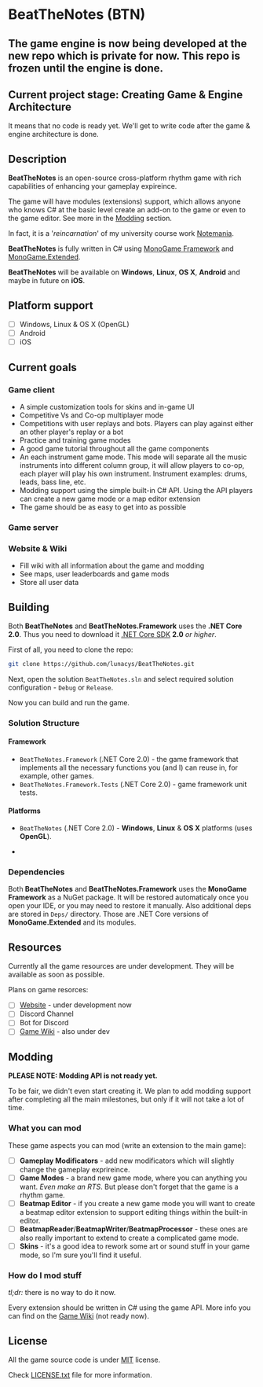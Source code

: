 # BeatTheNotes (BTN)

## The game engine is now being developed at the new repo which is private for now. This repo is frozen until the engine is done.

## Current project stage: Creating Game & Engine Architecture

It means that no code is ready yet. We'll get to write code after the game & engine architecture is done.

## Description

**BeatTheNotes** is an open-source cross-platform rhythm game with rich capabilities of enhancing your gameplay expireince.

The game will have modules (extensions) support, which allows anyone who knows C# at the basic level create an add-on to the game or even to the game editor. See more in the [Modding](#modding) section.

In fact, it is a '*reincarnation*' of my university course work [Notemania](https://github.com/lunacys/Notemania).

**BeatTheNotes** is fully written in C# using [MonoGame Framework](http://monogame.net) and [MonoGame.Extended](https://github.com/craftworkgames/MonoGame.Extended).

**BeatTheNotes** will be available on **Windows**, **Linux**, **OS X**, **Android** and maybe in future on **iOS**.

## Platform support

- [ ] Windows, Linux & OS X (OpenGL)
- [ ] Android
- [ ] iOS

## Current goals

### Game client

- A simple customization tools for skins and in-game UI
- Competitive Vs and Co-op multiplayer mode
- Competitions with user replays and bots. Players can play against either an other player's replay or a bot
- Practice and training game modes
- A good game tutorial throughout all the game components
- An each instrument game mode. This mode will separate all the music instruments into different column group, it will allow players to co-op, each player will play his own instrument. Instrument examples: drums, leads, bass line, etc.
- Modding support using the simple built-in C# API. Using the API players can create a new game mode or a map editor extension
- The game should be as easy to get into as possible

### Game server

### Website & Wiki

- Fill wiki with all information about the game and modding
- See maps, user leaderboards and game mods
- Store all user data

## Building

Both **BeatTheNotes** and **BeatTheNotes.Framework** uses the **.NET Core 2.0**. Thus you need to download it [.NET Core SDK](https://www.microsoft.com/net/download/windows) **2.0** *or higher*.

First of all, you need to clone the repo:

```bash
git clone https://github.com/lunacys/BeatTheNotes.git
```

Next, open the solution ```BeatTheNotes.sln``` and select required solution configuration - ```Debug``` or ```Release```.

Now you can build and run the game.

### Solution Structure

#### Framework

- ```BeatTheNotes.Framework``` (.NET Core 2.0) - the game framework that implements all the necessary functions you (and I) can reuse in, for example, other games.
- ```BeatTheNotes.Framework.Tests``` (.NET Core 2.0) - game framework unit tests.

#### Platforms

- ```BeatTheNotes``` (.NET Core 2.0) - **Windows**, **Linux** & **OS X** platforms (uses **OpenGL**).
- ~~~```BeatTheNotes.Android``` (.NET Framework 4.6.2) - **Android** platform.~~~ Removed at the time.

### Dependencies

Both **BeatTheNotes** and **BeatTheNotes.Framework** uses the **MonoGame Framework** as a NuGet package. It will be restored automaticaly once you open your IDE, or you may need to restore it manually. Also additional deps are stored in ```Deps/``` directory. Those are .NET Core versions of **MonoGame.Extended** and its modules.

## Resources

Currently all the game resources are under development. They will be available as soon as possible.

Plans on game resorces:

- [ ] [Website](https://beatthenotes.com) - under development now
- [ ] Discord Channel
- [ ] Bot for Discord
- [ ] [Game Wiki](https://wiki.beatthenotes.com) - also under dev

## Modding

**PLEASE NOTE: Modding API is not ready yet.**

To be fair, we didn't even start creating it. We plan to add modding support after completing all the main milestones, but only if it will not take a lot of time.

### What you can mod

These game aspects you can mod (write an extension to the main game):

- [ ] **Gameplay Modificators** - add new modificators which will slightly change the gameplay exprireince.
- [ ] **Game Modes** - a brand new game mode, where you can anything you want. *Even make an RTS*. But please don't forget that the game is a rhythm game.
- [ ] **Beatmap Editor** - if you create a new game mode you will want to create a beatmap editor extension to support editing things within the built-in editor.
- [ ] **BeatmapReader**/**BeatmapWriter**/**BeatmapProcessor** - these ones are also really important to extend to create a complicated game mode.
- [ ] **Skins** - it's a good idea to rework some art or sound stuff in your game mode, so I'm sure you'll find it useful.

### How do I mod stuff

*tl;dr:* there is no way to do it now.

Every extension should be written in C# using the game API. More info you can find on the [Game Wiki](https://wiki.beatthenotes.com) (not ready now).

## License

All the game source code is under [MIT](LICENSE.txt) license.

Check [LICENSE.txt](LICENSE.txt) file for more information.
